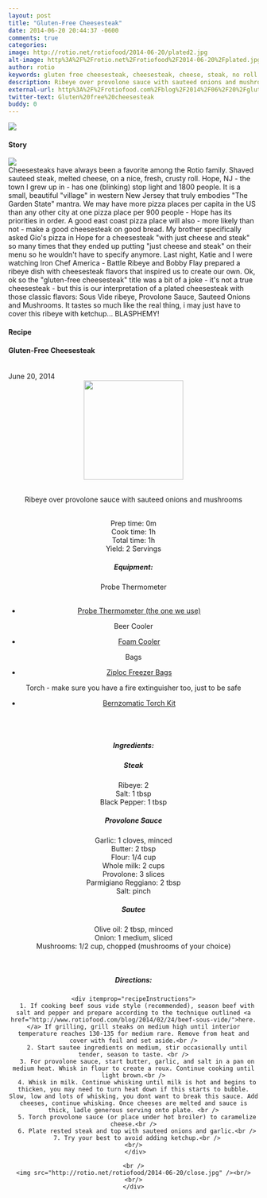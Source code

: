 ```yaml
---
layout: post
title: "Gluten-Free Cheesesteak"
date: 2014-06-20 20:44:37 -0600
comments: true
categories: 
image: http://rotio.net/rotiofood/2014-06-20/plated2.jpg
alt-image: http%3A%2F%2Frotio.net%2Frotiofood%2F2014-06-20%2Fplated.jpg
author: rotio
keywords: gluten free cheesesteak, cheesesteak, cheese, steak, no roll
description: Ribeye over provolone sauce with sauteed onions and mushrooms
external-url: http%3A%2F%2Frotiofood.com%2Fblog%2F2014%2F06%2F20%2Fgluten-free-cheesesteak%2F
twitter-text: Gluten%20free%20cheesesteak
buddy: 0
---
```

<!-- more -->
<img src="http://rotio.net/rotiofood/2014-06-20/plated2.jpg" />
<a href="https://plus.google.com/107103100819027957630?rel=author" style="display:none">{{page.author }}</a>

<h4>Story</b> </h4>
 <div>
	<p><img src="http://rotio.net/rotiofood/2014-06-20/close.jpg"/><br/>Cheesesteaks have always been a favorite among the Rotio family. Shaved sauteed steak, melted cheese, on a nice, fresh, crusty roll. Hope, NJ - the town I grew up in - has one (blinking) stop light and 1800 people. It is a small, beautiful "village" in western New Jersey that truly embodies "The Garden State" mantra. We may have more pizza places per capita in the US than any other city at one pizza place per 900 people - Hope has its priorities in order. A good east coast pizza place will also - more likely than not - make a good cheesesteak on good bread. My brother specifically asked Gio's pizza in Hope for a cheesesteak "with just cheese and steak" so many times that they ended up putting "just cheese and steak" on their menu so he wouldn't have to specify anymore. Last night, Katie and I were watching Iron Chef America - Battle Ribeye and Bobby Flay prepared a ribeye dish with cheesesteak flavors that inspired us to create our own. Ok, ok so the "gluten-free cheesesteak" title was a bit of a joke - it's not a true cheesesteak - but this is our interpretation of a plated cheesesteak with those classic flavors: Sous Vide ribeye, Provolone Sauce, Sauteed Onions and Mushrooms. It tastes so much like the real thing, i may just have to cover this ribeye with ketchup... BLASPHEMY! </p>  
  </div>
<h4>Recipe</b> </h4> 
  <div itemscope itemtype="http://schema.org/Recipe" >
  <h4 itemprop="name">Gluten-Free Cheesesteak</h4>
  
  <br />
    June 20, 2014
<center>
  <img itemprop="image" width="200px"  src="http://rotio.net/rotiofood/2014-06-20/plated.jpg" />
  
  <br /><span itemprop="description">Ribeye over provolone sauce with sauteed onions and mushrooms</span><br />

  <br />Prep time: <time datetime="PT0H0M" itemprop="prepTime">0m</time>
  <br />Cook time: <time datetime="PT1H0M" itemprop="cookTime">1h</time>
  <br />Total time: <time datetime="PT1H0M" itemprop="totalTime">1h</time>
  <br />Yield: <span itemprop="recipeYield">2 Servings</span>
  <br /><h5>Equipment:</h5>
  Probe Thermometer
	<ul>  
		<li><a href="http://www.amazon.com/gp/product/B0019R4HQQ/ref=as_li_tl?ie=UTF8&camp=1789&creative=9325&creativeASIN=B0019R4HQQ&linkCode=as2&tag=rotiofood-20">Probe Thermometer (the one we use)</a><img src="http://ir-na.amazon-adsystem.com/e/ir?t=rotiofood-20&l=as2&o=1&a=B0019R4HQQ" width="1" height="1" border="0" alt="" style="border:none !important; margin:0px !important;" /></li>
   </ul>
  Beer Cooler
	<ul>  
		<li><a href="http://www.amazon.com/gp/product/B007PB3UPO/ref=as_li_tl?ie=UTF8&camp=1789&creative=9325&creativeASIN=B007PB3UPO&linkCode=as2&tag=rotiofood-20&linkId=C52U7SNVZAVMAGNB">Foam Cooler</a><img src="http://ir-na.amazon-adsystem.com/e/ir?t=rotiofood-20&l=as2&o=1&a=B007PB3UPO" width="1" height="1" border="0" alt="" style="border:none !important; margin:0px !important;" /></li>
	</ul>
  Bags
	<ul>  
		<li><a href="http://www.amazon.com/gp/product/B003KJE5NQ/ref=as_li_tl?ie=UTF8&camp=1789&creative=9325&creativeASIN=B003KJE5NQ&linkCode=as2&tag=rotiofood-20&linkId=ODLJC6VIV7DP7KQY">Ziploc Freezer Bags</a><img src="http://ir-na.amazon-adsystem.com/e/ir?t=rotiofood-20&l=as2&o=1&a=B003KJE5NQ" width="1" height="1" border="0" alt="" style="border:none !important; margin:0px !important;" /></li>
	</ul>
  Torch - make sure you have a fire extinguisher too, just to be safe
	<ul>  
		<li><a href="http://www.amazon.com/gp/product/B000LDH66W/ref=as_li_tl?ie=UTF8&camp=1789&creative=9325&creativeASIN=B000LDH66W&linkCode=as2&tag=rotiofood-20&linkId=6QS4PSL7O33JIWH4">Bernzomatic Torch Kit</a><img src="http://ir-na.amazon-adsystem.com/e/ir?t=rotiofood-20&l=as2&o=1&a=B000LDH66W" width="1" height="1" border="0" alt="" style="border:none !important; margin:0px !important;" /></li>
	</ul>
	

  <br />
  <br/>
 <h5>Ingredients:</h5>
 <h5>Steak</h5>
    <span itemprop="ingredients" itemscope itemtype="http://schema.org/ingredients">
      <span itemprop="name">Ribeye</span>:
      <span itemprop="amount">2</span>
    </span><br />
	 <span itemprop="ingredients" itemscope itemtype="http://schema.org/ingredients">
      <span itemprop="name">Salt</span>:
      <span itemprop="amount">1 tbsp</span>
    </span><br />
	<span itemprop="ingredients" itemscope itemtype="http://schema.org/ingredients">
      <span itemprop="name">Black Pepper</span>: 
      <span itemprop="amount">1 tbsp</span>
    </span><br />
    

  <h5>Provolone Sauce</h5>
	<span itemprop="ingredients" itemscope itemtype="http://schema.org/ingredients">
      <span itemprop="name">Garlic</span>: 
      <span itemprop="amount">1 cloves</span>, minced
    </span><br />
	<span itemprop="ingredients" itemscope itemtype="http://schema.org/ingredients">
      <span itemprop="name">Butter</span>: 
      <span itemprop="amount">2 tbsp</span>
    </span><br />
	<span itemprop="ingredients" itemscope itemtype="http://schema.org/ingredients">
      <span itemprop="name">Flour</span>: 
      <span itemprop="amount">1/4 cup</span>
    </span><br />
	<span itemprop="ingredients" itemscope itemtype="http://schema.org/ingredients">
      <span itemprop="name">Whole milk</span>: 
      <span itemprop="amount">2 cups</span>
    </span><br />
	<span itemprop="ingredients" itemscope itemtype="http://schema.org/ingredients">
      <span itemprop="name">Provolone</span>: 
      <span itemprop="amount">3 slices</span>
    </span><br />
	<span itemprop="ingredients" itemscope itemtype="http://schema.org/ingredients">
      <span itemprop="name">Parmigiano Reggiano</span>: 
      <span itemprop="amount">2 tbsp</span>
    </span><br />
	<span itemprop="ingredients" itemscope itemtype="http://schema.org/ingredients">
      <span itemprop="name">Salt</span>: 
      <span itemprop="amount">pinch</span>
    </span><br />
  <h5>Sautee</h5>
	<span itemprop="ingredients" itemscope itemtype="http://schema.org/ingredients">
      <span itemprop="name">Olive oil</span>: 
      <span itemprop="amount">2 tbsp</span>, minced
    </span><br />
	<span itemprop="ingredients" itemscope itemtype="http://schema.org/ingredients">
      <span itemprop="name">Onion</span>: 
      <span itemprop="amount">1 medium</span>, sliced
    </span><br />
	<span itemprop="ingredients" itemscope itemtype="http://schema.org/ingredients">
      <span itemprop="name">Mushrooms</span>: 
      <span itemprop="amount">1/2 cup</span>, chopped (mushrooms of your choice)
    </span><br />
	
  <br /><h5>Directions:</h5>
	
    <div itemprop="recipeInstructions">
	  1. If cooking beef sous vide style (recommended), season beef with salt and pepper and prepare according to the technique outlined <a href="http://www.rotiofood.com/blog/2014/02/24/beef-sous-vide/">here.</a> If grilling, grill steaks on medium high until interior temperature reaches 130-135 for medium rare. Remove from heat and cover with foil and set aside.<br />
	  2. Start sautee ingredients on medium, stir occasionally until tender, season to taste. <br />
	  3. For provolone sauce, start butter, garlic, and salt in a pan on medium heat. Whisk in flour to create a roux. Continue cooking until light brown.<br />
	  4. Whisk in milk. Continue whisking until milk is hot and begins to thicken, you may need to turn heat down if this starts to bubble. Slow, low and lots of whisking, you dont want to break this sauce. Add cheeses, continue whisking. Once cheeses are melted and sauce is thick, ladle generous serving onto plate. <br />
	  5. Torch provolone sauce (or place under hot broiler) to caramelize cheese.<br />
	  6. Plate rested steak and top with sauteed onions and garlic.<br />
	  7. Try your best to avoid adding ketchup.<br />
	<br/>
	 </div>
	 
	<br />
	<img src="http://rotio.net/rotiofood/2014-06-20/close.jpg" /><br/><br/>
	</div>

</div>


